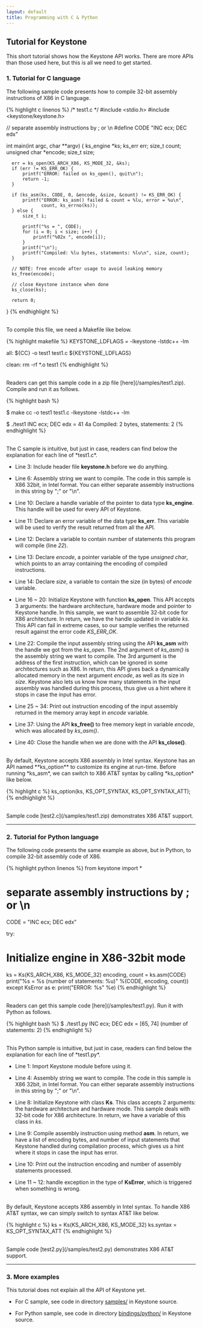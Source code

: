 ```yaml
---
layout: default
title: Programming with C & Python
---
```


## Tutorial for Keystone

This short tutorial shows how the Keystone API works. There are more APIs than those used here, but this is all we need to get started.

### 1. Tutorial for C language

The following sample code presents how to compile 32-bit assembly instructions of X86 in C language.

{% highlight c linenos %}
  /* test1.c */
  #include <stdio.h>
  #include <keystone/keystone.h>
  
  // separate assembly instructions by ; or \n
  #define CODE "INC ecx; DEC edx"
  
  int main(int argc, char **argv)
  {
      ks_engine *ks;
      ks_err err;
      size_t count;
      unsigned char *encode;
      size_t size;
  
      err = ks_open(KS_ARCH_X86, KS_MODE_32, &ks);
      if (err != KS_ERR_OK) {
          printf("ERROR: failed on ks_open(), quit\n");
          return -1;
      }
  
      if (ks_asm(ks, CODE, 0, &encode, &size, &count) != KS_ERR_OK) {
          printf("ERROR: ks_asm() failed & count = %lu, error = %u\n",
		         count, ks_errno(ks));
      } else {
          size_t i;
  
          printf("%s = ", CODE);
          for (i = 0; i < size; i++) {
              printf("%02x ", encode[i]);
          }
          printf("\n");
          printf("Compiled: %lu bytes, statements: %lu\n", size, count);
      }
  
      // NOTE: free encode after usage to avoid leaking memory
      ks_free(encode);
  
      // close Keystone instance when done
      ks_close(ks);
  
      return 0;
  }
{% endhighlight %}

<br>
To compile this file, we need a Makefile like below.

{% highlight makefile %}
KEYSTONE_LDFLAGS = -lkeystone -lstdc++ -lm

all:
	${CC} -o test1 test1.c ${KEYSTONE_LDFLAGS}

clean:
	rm -rf *.o test1
{% endhighlight %}


<br>
Readers can get this sample code in a zip file [here](/samples/test1.zip). Compile and run it as follows.

{% highlight bash %}

$ make
cc -o test1 test1.c -lkeystone -lstdc++ -lm

$ ./test1
INC ecx; DEC edx = 41 4a 
Compiled: 2 bytes, statements: 2
{% endhighlight %}

<br>
The C sample is intuitive, but just in case, readers can find below the explanation for each line of *test1.c*.

- Line 3: Include header file **keystone.h** before we do anything.

- Line 6: Assembly string we want to compile. The code in this sample is X86 32bit, in Intel format. You can either separate assembly instructions in this string by ";" or "\n".

- Line 10: Declare a handle variable of the pointer to data type **ks_engine**. This handle will be used for every API of Keystone.

- Line 11: Declare an error variable of the data type **ks_err**. This variable will be used to verify the result returned from all the API.

- Line 12: Declare a variable to contain number of statements this program will compile (line *22*).

- Line 13: Declare *encode*, a pointer variable of the type *unsigned char*, which points to an array containing the encoding of compiled instructions.

- Line 14: Declare *size*, a variable to contain the size (in bytes) of *encode* variable.

- Line 16 ~ 20: Initialize Keystone with function **ks_open**. This API accepts 3 arguments: the hardware architecture, hardware mode and pointer to Keystone handle. In this sample, we want to assemble 32-bit code for X86 architecture. In return, we have the handle updated in variable *ks*. This API can fail in extreme cases, so our sample verifies the returned result against the error code *KS_ERR_OK*.

- Line 22: Compile the input assembly string using the API **ks_asm** with the handle we got from the *ks_open*. The 2nd argument of *ks_asm()* is the assembly string we want to compile. The 3rd argument is the address of the first instruction, which can be ignored in some architectures such as X86. In return, this API gives back a dynamically allocated memory in the next argument *encode*, as well as its size in *size*. Keystone also lets us know how many statements in the input assembly was handled during this process, thus give us a hint where it stops in case the input has error.

- Line 25 ~ 34: Print out instruction encoding of the input assembly returned in the memory array kept in *encode* variable.

- Line 37: Using the API **ks_free()** to free memory kept in variable *encode*, which was allocated by *ks_asm()*.

- Line 40: Close the handle when we are done with the API **ks_close()**.

<br>
By default, Keystone accepts X86 assembly in Intel syntax. Keystone has an API named **ks_option** to customize its engine at run-time. Before running *ks_asm*, we can switch to X86 AT&T syntax by calling *ks_option* like below.

{% highlight c %}
    ks_option(ks, KS_OPT_SYNTAX, KS_OPT_SYNTAX_ATT);
{% endhighlight %}

<br>
Sample code [test2.c](/samples/test1.zip) demonstrates X86 AT&T support.

---

### 2. Tutorial for Python language

The following code presents the same example as above, but in Python, to compile 32-bit assembly code of X86.

{% highlight python linenos %}
 from keystone import *

 # separate assembly instructions by ; or \n
 CODE = "INC ecx; DEC edx"
 
 try:
   # Initialize engine in X86-32bit mode
   ks = Ks(KS_ARCH_X86, KS_MODE_32)
   encoding, count = ks.asm(CODE)
   print("%s = %s (number of statements: %u)" %(CODE, encoding, count))
 except KsError as e:
   print("ERROR: %s" %e)
{% endhighlight %}

<br>
Readers can get this sample code [here](/samples/test1.py). Run it with Python as follows.

{% highlight bash %}
$ ./test1.py
INC ecx; DEC edx = [65, 74] (number of statements: 2)
{% endhighlight %}

<br>
This Python sample is intuitive, but just in case, readers can find below the explanation for each line of *test1.py*.

- Line 1: Import Keystone module before using it.

- Line 4: Assembly string we want to compile. The code in this sample is X86 32bit, in Intel format. You can either separate assembly instructions in this string by ";" or "\n".

- Line 8: Initialize Keystone with class **Ks**. This class accepts 2 arguments: the hardware architecture and hardware mode. This sample deals with 32-bit code for X86 architecture. In return, we have a variable of this class in *ks*.

- Line 9: Compile assembly instruction using method **asm**. In return, we have a list of encoding bytes, and number of input statements that Keystone handled during compilation process, which gives us a hint where it stops in case the input has error. 

- Line 10: Print out the instruction encoding and number of assembly statements processed.

- Line 11 ~ 12: handle exception in the type of **KsError**, which is triggered when something is wrong.

<br>
By default, Keystone accepts X86 assembly in Intel syntax. To handle X86 AT&T syntax, we can simply switch to syntax AT&T like below.

{% highlight c %}
   ks = Ks(KS_ARCH_X86, KS_MODE_32)
   ks.syntax = KS_OPT_SYNTAX_ATT
{% endhighlight %}

<br>
Sample code [test2.py](/samples/test2.py) demonstrates X86 AT&T support.

---

### 3. More examples

This tutorial does not explain all the API of Keystone yet.

- For C sample, see code in directory [samples/](https://github.com/keystone-engine/keystone/tree/master/samples) in Keystone source.

- For Python sample, see code in directory [bindings/python/](https://github.com/keystone-engine/keystone/tree/master/bindings/python) in Keystone source.

